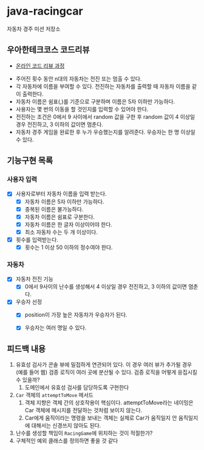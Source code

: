 # java-racingcar

자동차 경주 미션 저장소

## 우아한테크코스 코드리뷰

- [온라인 코드 리뷰 과정](https://github.com/woowacourse/woowacourse-docs/blob/master/maincourse/README.md)


* 주어진 횟수 동안 n대의 자동차는 전진 또는 멈출 수 있다.
* 각 자동차에 이름을 부여할 수 있다. 전진하는 자동차를 출력할 때 자동차 이름을 같이 출력한다.
* 자동차 이름은 쉼표(,)를 기준으로 구분하며 이름은 5자 이하만 가능하다.
* 사용자는 몇 번의 이동을 할 것인지를 입력할 수 있어야 한다.
* 전진하는 조건은 0에서 9 사이에서 random 값을 구한 후 random 값이 4 이상일 경우 전진하고, 3 이하의 값이면 멈춘다.
* 자동차 경주 게임을 완료한 후 누가 우승했는지를 알려준다. 우승자는 한 명 이상일 수 있다.

## 기능구현 목록

### 사용자 입력

- [x] 사용자로부터 자동차 이름을 입력 받는다.
  - [x] 자동차 이름은 5자 이하만 가능하다.
  - [x] 중복된 이름은 불가능하다.
  - [x] 자동차 이름은 쉼표로 구분한다.
  - [x] 자동차 이름은 한 글자 이상이어야 한다.
  - [x] 최소 자동차 수는 두 개 이상이다.
- [x] 횟수를 입력받는다.
  - [x] 횟수는 1 이상 50 이하의 정수여야 한다.

### 자동차

- [x] 자동차 전진 기능
  - [x] 0에서 9사이의 난수를 생성해서 4 이상일 경우 전진하고, 3 이하의 값이면 멈춘다.
- [x] 우승자 선정
  - [x] position이 가장 높은 자동차가 우승자가 된다.
  - [x] 우승자는 여러 명일 수 있다.



## 피드백 내용

1. 유효성 검사가 콘솔 뷰에 밀접하게 연관되어 있다. 이 경우 여러 뷰가 추가될 경우(예를 들어 웹) 검증 로직이 여러 곳에 분산될 수 있다. 검증 로직을 어떻게 응집시킬 수 있을까?
   1. 도메인에서 유효성 검사를 담당하도록 구현한다
2. `Car` 객체의 `attemptToMove` 메서드
   1. 객체 지향은 객체 간의 상호작용이 핵심이다. attemptToMove라는 네이밍은 Car 객체에 메시지를 전달하는 것처럼 보이지 않는다. 
   2. Car에게 움직이라는 명령을 보내는 객체는 실제로 Car가 움직일지 안 움직일지에 대해서는 신경쓰지 않아도 된다.
3. 난수를 생성할 책임이 `RacingGame`에 위치하는 것이 적절한가?
4. 구체적인 예외 클래스를 정의하면 좋을 것 같다